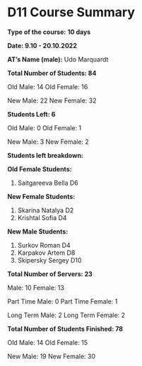 # D11 Course Summary

**Type of the course:** **10 days**

**Date: 9.10 - 20.10.2022**

**AT’s Name (male):** Udo Marquardt

**Total Number of Students: 84**

Old Male:  14
Old Female: 16

New Male:  22
New Female: 32

**Students Left: 6**

Old Male: 0
Old Female: 1

New Male: 3
New Female: 2

**Students left breakdown:** 

**Old Female Students:** 

1. Saitgareeva Bella D6

**New Female Students:** 

1. Skarina Natalya D2
2. Krishtal Sofia D4

**New Male Students:** 

1. Surkov Roman D4
2. Karpakov Artem D8
3. Skipersky Sergey D10

**Total Number of Servers: 23**

Male: 10 Female: 13

Part Time Male:  0
Part Time Female: 1

Long Term Male:  2
Long Term Female: 2

**Total Number of Students Finished: 78**

Old Male: 14
Old Female: 15

New Male: 19
New Female: 30